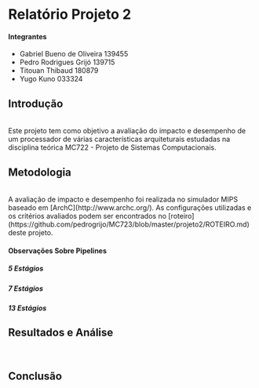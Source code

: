 # Relatório Projeto 2 

#### Integrantes
- Gabriel Bueno de Oliveira 139455
- Pedro Rodrigues Grijó 139715
- Titouan Thibaud 180879
- Yugo Kuno 033324 

## Introdução
<br/>
Este projeto tem como objetivo a avaliação do impacto e desempenho de um processador de várias características arquiteturais estudadas na disciplina teórica MC722 - Projeto de Sistemas Computacionais.

## Metodologia
<br/>
A avaliação de impacto e desempenho foi realizada no simulador MIPS baseado em [ArchC](http://www.archc.org/). 
As configurações utilizadas e os critérios avaliados podem ser encontrados no [roteiro](https://github.com/pedrogrijo/MC723/blob/master/projeto2/ROTEIRO.md)
 deste projeto.
 
#### Observações Sobre Pipelines

##### 5 Estágios
##### 7 Estágios
##### 13 Estágios


## Resultados e Análise
<br/>

## Conclusão
<br/>


